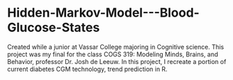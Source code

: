 # Hidden-Markov-Model---Blood-Glucose-States

Created while a junior at Vassar College majoring in Cognitive science. 
This project was my final for the class COGS 319: Modeling Minds, Brains, and Behavior, professor Dr. Josh de Leeuw.
In this project, I recreate a portion of current diabetes CGM technology, trend prediction in R.
